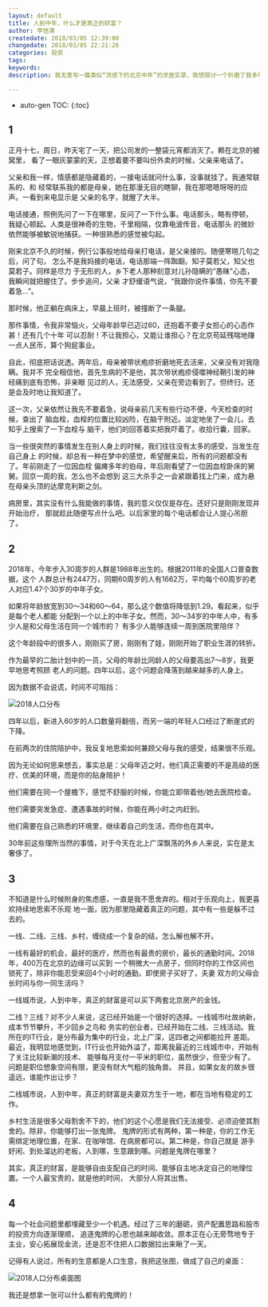 ```yaml
---
layout: default
title: 人到中年，什么才是真正的财富？ 
author: 李佶澳
createdate: 2018/03/05 12:39:00
changedate: 2018/03/05 22:21:26
categories: 投资
tags:
keywords:
description: 我无意写一篇类似“流感下的北京中年”的求医实录，我想探讨一个折磨了我多年的问题

---
```


* auto-gen TOC:
{:toc}

## 1

正月十七，周日，昨天宅了一天，把公司发的一整袋元宵都消灭了。赖在北京的被窝里，
看了一眼灰蒙蒙的天，正想着要不要叫份外卖的时候，父亲来电话了。

父亲和我一样，情感都是隐藏着的，一接电话就问什么事，没事就挂了。我通常联系的、和
经常联系我的都是母亲，她在那漫无目的瞎聊，我在那嗯嗯呀呀的应声。一看到来电显示是
父亲的名字，就醒了大半。

电话接通，照例先问了一下在哪里，反问了一下什么事。电话那头，略有停顿，
我疑心顿起。人类是很神奇的生物，千里相隔，仅靠电波传音，电话那头
的微妙依然能够被敏锐地捕获。一种很熟悉的感觉被勾起。

刚来北京不久的时候，例行公事般地给母亲打电话，是父亲接的。随便寒暄几句之后，问了句，
怎么不是我妈接的电话，电话那端一阵踟蹰。知子莫若父，知父也莫若子。同样是尽力
于无形的人，乡下老人那种刻意对儿孙隐瞒的“愚昧”心态，我瞬间就把握住了。步步追问，父亲
才舒缓语气说，“我跟你说件事情，你先不要着急...”。

那时候，他正躺在病床上，早晨上班时，被撞断了一条腿。

那件事情，令我非常恼火，父母年龄早已迈过60，还抱着不要子女担心的心态作甚！还有几个十年
可以忍耐！不让我担心，又能让谁担心？在北京苟延残喘地赚一点人民币，算个狗屁事业。

自此，彻底把话说透。两年后，母亲被带状疱疹折磨地死去活来，父亲没有对我隐瞒。我并不
完全相信他，首先生病的不是他，其次带状疱疹侵噬神经鞘引发的神经痛到底有恐怖，非亲眼
见过的人，无法感受，父亲在旁边看到了。但终归，还是会及时地让我知道了。

这一次，父亲依然让我先不要着急，说母亲前几天有些行动不便，今天检查的时候，查出了
脑血栓，血栓的位置比较凶险，在脑干附近。淡定地坐了一会儿，去知乎上搜索了一下血栓与
脑干，他们的回答着实把我吓着了。收拾行囊，回家。

当一些很突然的事情发生在别人身上的时候，我们往往没有太多的感受，当发生在自己身上
的时候，却总有一种在梦中的感觉，希望醒来后，所有的问题都没有了。年前刚走了一位因血栓
偏瘫多年的伯母，年后刚看望了一位因血栓卧床的舅舅。回京一周的我，怎么也不会想到
这三大杀手之一会紧跟着找上门来，成为悬在母亲头顶的达摩克利斯之剑。

病房里，其实没有什么我能做的事情，我的意义仅仅是存在。还好只是刚刚发现并开始治疗，
那就趁此随便写点什么吧。以后家里的每个电话都会让人提心吊胆了。

## 2

2018年，今年步入30周岁的人群是1988年出生的。根据2011年的全国人口普查数据，这个
人群总计有2447万，同期60周岁的人有1662万，平均每个60周岁的老人对应1.47个30岁的中年子女。

如果将年龄放宽到30～34和60～64，那么这个数值将降低到1.29。看起来，似乎是每个老人都能
分配到一个以上的中年子女。然而，30～34岁的中年人中，有多少人是和父母生活在同一个城市的？
有多少人能够连续一周到医院里陪伴？

这个年龄段中的很多人，刚刚买了房，刚刚有了娃，刚刚开始了职业生涯的转折。

作为最早的二胎计划中的一员，父母的年龄比同龄人的父母要高出7～8岁，我更早地思考照顾
老人的问题。四年以后，这个问题会降落到越来越多的人身上。

因为数据不会说谎，时间不可阻挡：

![2018人口分布]({{site.imglocal}}/people/2018人口分布.png)

四年以后，新进入60岁的人口数量将翻倍，而另一端的年轻人口经过了断崖式的下降。

在前两次的住院陪护中，我反复地思索如何兼顾父母与我的感受，结果很不乐观。

因为无论如何思来想去，事实总是：父母年迈之时，他们真正需要的不是高级的医疗、优美的环境，而是你的贴身陪护！

他们需要在同一个屋檐下，感觉不舒服的时候，你能立即带着他/她去医院检查。

他们需要突发急症、遭遇事故的时候，你能在两小时之内赶到。

他们需要在自己熟悉的环境里，继续着自己的生活，而你也在其中。

30年前这些理所当然的事情，对于今天在北上广深飘荡的外乡人来说，实在是太奢侈了。

## 3

不知道是什么时候附身的焦虑感，一直是我不愿舍弃的。相对于乐观向上，我更喜欢持续地思索不乐观
地一面，因为那里隐藏着真正的问题，其中有一些是躲不过去的。

一线、二线、三线、乡村，缠绕成一个复杂的结，怎么解也解不开。

一线有最好的机会，最好的医疗，然而也有最贵的房价，最长的通勤时间。2018年，400万在北京的边缘可以买到
一个稍微大一点房子，但同时你的工作区间也锁死了，除非你能忍受来回4个小时的通勤。即使房子买好了，夫妻
双方的父母会长时间与你一同生活吗？

一线城市说，人到中年，真正的财富是可以买下两套北京房产的金钱。

二线？三线？对不少人来说，这已经开始是一个很好的选择。一线城市吐故纳新，成本节节攀升，不少回乡之鸟和
务实的创业者，已经开始在二线、三线活动。我所在的IT行业，是分布最为集中的行业，北上广深，这四者之间都能拉开
差距。最近，我明显地感觉到，IT行业也开始外溢了，距离我最近的三线城市中，开始有了关注比较新潮的技术、
能够每月支付一平米的职位，虽然很少，但至少有了。问题是职位想象空间有限，更没有财大气粗的独角兽。
并且，如果女友的故乡很遥远，谁能作出让步？

二线城市说，人到中年，真正的财富是夫妻双方生于一地，都在当地有稳定的工作。

乡村生活是很多父母割舍不下的，他们的这个心愿是我们无法接受、必须迫使其割舍的。除非，你能够打出一张鬼牌。
鬼牌的形式有两种，第一种是，你的工作无需绑定地理位置，在家、在咖啡馆、在病房都可以。第二种是，你自己就是
游手好闲、到处溜达的老板，人到哪，生意跟到哪。问题是鬼牌在哪里？

其实，真正的财富，是能够自由支配自己的时间、能够自主地决定自己的地理位置。一个人最宝贵的，就是他的时间，
大部分人将其出售。

## 4

每一个社会问题里都埋藏至少一个机遇。经过了三年的磨砺，资产配置思路和股市的投资方向逐渐理顺，
追逐鬼牌的心思也越来越收敛。原本正在心无旁骛地专于主业，安心拓展现金流，还是忍不住把人口数据拉出来瞅了一天。

记得有人说过，所有的生意都是人口生意，我把这张图，做成了自己的桌面：

![2018人口分布桌面图]({{site.imglocal}}/people/2018人口分布桌面图.png)

我还是想拿一张可以什么都有的鬼牌的！
